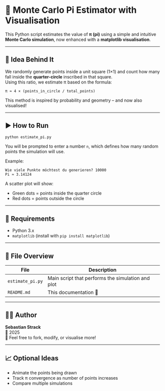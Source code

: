 
# 🎯 Monte Carlo Pi Estimator with Visualisation

This Python script estimates the value of **π (pi)** using a simple and intuitive **Monte Carlo simulation**, now enhanced with a **matplotlib visualisation**.

---

## 🧠 Idea Behind It

We randomly generate points inside a unit square (1×1) and count how many fall inside the **quarter-circle** inscribed in that square.  
Using this ratio, we estimate π based on the formula:

```
π ≈ 4 × (points_in_circle / total_points)
```

This method is inspired by probability and geometry – and now also visualised!

---

## ▶️ How to Run

```bash
python estimate_pi.py
```

You will be prompted to enter a number `n`, which defines how many random points the simulation will use.

Example:

```text
Wie viele Punkte möchtest du generieren? 10000
Pi ≈ 3.14124
```

A scatter plot will show:
- Green dots = points inside the quarter circle
- Red dots = points outside the circle

---

## 🧰 Requirements

- Python 3.x
- `matplotlib` (install with `pip install matplotlib`)

---

## 📁 File Overview

| File             | Description                                       |
|------------------|---------------------------------------------------|
| `estimate_pi.py` | Main script that performs the simulation and plot |
| `README.md`      | This documentation 📖                              |

---

## 🧑‍💻 Author

**Sebastian Strack**  
📅 2025  
💬 Feel free to fork, modify, or visualise more!

---

## 📈 Optional Ideas

- Animate the points being drawn
- Track π convergence as number of points increases
- Compare multiple simulations
